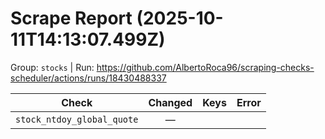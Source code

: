 # Scrape Report (2025-10-11T14:13:07.499Z)

Group: `stocks`  |  Run: https://github.com/AlbertoRoca96/scraping-checks-scheduler/actions/runs/18430488337

| Check | Changed | Keys | Error |
|---|:---:|:--|:--|
| `stock_ntdoy_global_quote` | — |  |  |
